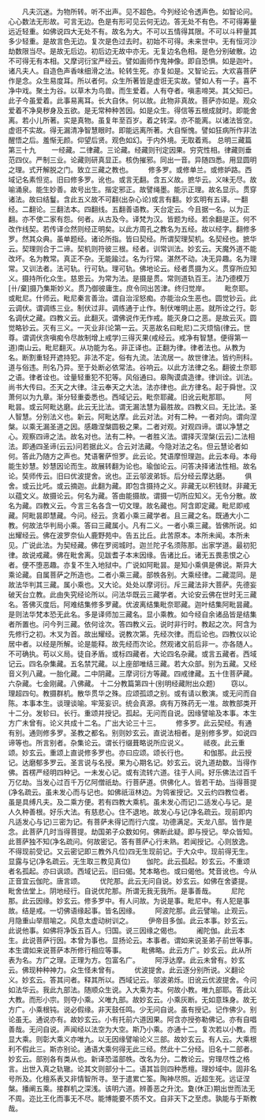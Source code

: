 <!-- { "loadSidebar": true } -->
　　凡夫沉迷。为物所转。听不出声。见不超色。今列经论令透声色。如智论问。心心数法无形故。可言无边。色是有形可见云何无边。答无处不有色。不可得筹量远近轻重。如佛说四大无处不有。故名为大。不可以五情得其限。不可以斗秤量其多少轻重。是故言色无边。复次是色过去时。初始不可得。未来世中。无有恒河沙劫数限当尽。是故无后边。初后边无故中亦无。无复边名色相。是色分别破散。边不可得无有本相。又摩诃衍宝严经云。譬如画师作鬼神像。即自恐惧。如是迦叶。诸凡夫人。自造色声香味细滑之法。轮转生死。亦复如是。又智论云。大欢喜菩萨作是念。众生易度耳。所以者何。众生所著皆是虚诳无实故。譬如人有一子。喜不净中戏。聚土为谷。以草木为鸟兽。而生爱着。人有夺者。嗔恚啼哭。其父知已。此子今虽爱着。此事易离耳。长大自休。何以故。此物非真故。菩萨亦如是。观众爱着不净臭秽身及五欲。是无常种种苦因。如是众生。得信等五根成就时。即能舍离。若小儿所著。实是真物。虽复年至百岁。着之转深。亦不能离。以诸法皆空。虚诳不实故。得无漏清净智慧眼时。即能远离所著。大自惭愧。譬如狂病所作非法醒悟之后。羞惭无颜。仰望后贤。观色如幻。于内外境。无取着焉。
总明三藏篇第三十九
　　一经藏。二律藏。三论藏。经藏则刊定因果。穷究性相。律藏则垂范四仪。严制三业。论藏则研真显正。核伪摧邪。同出一音。异随四悉。用显圆明之理。式开解脱之门。致立三藏之教也。
　　修多罗。或修单兰。或修妒路。西域记名素怛览。旧曰修多罗。讹也。或言无翻。含五义故。摭华云。义味无尽。故喻涌泉。能生妙善。故号出生。揩定邪正。故譬绳墨。能示正理。故名显示。贯穿诸法。故曰结鬘。含此五义故不可翻(出杂心论)或言有翻。妙玄明有五译。一翻经。二翻论。三翻法本。四翻线。五翻善语教。天台定云。今且据一名。以为正翻。亦不使二家有怨。何者。从古及今。译梵为汉。皆题为经。若余翻是正。何不改作线契。若传译佥然则经正明矣。以此方周孔之教名为五经。故以经字。翻修多罗。然其众典。虽单题经。诸论所指。皆曰契经。所谓契理契机。名契经也。摭华云。契理则合于二谛。契机则符彼三根。经者。训常训法。妙玄云。天魔外道不能改坏。名为教常。真正不杂。无能踰过。名为行常。湛然不动。决无异趣。名为理常。又训法者。法可轨。行可轨。理可轨。佛地论云。经者贯摄为义。贯穿所应知义。摄持所化众生。慈恩云。为常为法。是摄是贯。常则道轨百王。法乃德模万[卄/棄]摄乃集斯妙义。贯乃御彼庸生。庶令同出苦津。终归觉岸。
　　毗奈耶。或毗尼。什师云。毗尼秦言善治。谓自治淫怒痴。亦能治众生恶也。圆觉钞云。此云调伏。谓调练三业。制伏过非。调练通于止作。制伏唯明止恶。就所诠之行。彰名调伏之藏。四教义云。此翻灭。谓佛说作无作戒。能灭身口之恶。是故云灭。圆觉略钞云。灭有三义。一灭业非(论第一云。灭恶故名曰毗尼)二灭烦恼(律云。世尊。谓调伏贪嗔痴令尽故制增上戒学)三得灭果(戒经云。戒净有智慧。便得第一道)南山云。毗尼翻灭。从功能为名。非正译也。正翻为律。律者法也。从教为名。断割重轻开遮持犯。非法不定。俗有九流。法流居一。故世律法。皆约刑科。道与俗违。刑名乃异。至于处断必依常法。谷响云。以此方法律之名。翻彼土奈耶之语。律者诠也。诠量轻重犯不犯等。风俗通曰。皋陶谟虞造律。律训诠。训法。尚书大传曰。丕天之大律。注云奉天之大法。法亦律也。此方律名。起于舜世。汉萧何以为九章。渐分轻重委悉也。西域记云。毗奈耶藏。旧讹云毗那耶。
　　阿毗昙。或云阿毗达磨。此云无比法。谓无漏法慧为最胜故。四教义曰。无比法。圣人智慧。分别法义也。新云。阿毗达摩。此云对法。对有二种。一者对向。谓向涅槃。以乘无漏圣道之因。感趣涅槃圆极之果。二者对观。对观四谛。谓以净慧之心。观察四谛之法。故名对也。法有二种。一者胜义法。谓择灭涅槃(云云)二法相法。即通四圣谛(云云)问若据此义。合云对法藏。今隐对法之名。但云慧论者如何。答此乃随方之声也。梵语奢萨怛罗。此云论。梵语摩怛理迦。此云本母。本母能生妙慧。妙慧因论而生。故展转翻为论也。瑜伽论云。问答决择诸法性相。故名论。奘师传云。旧曰优波提舍。讹也。正云邬波弟铄。后分经云摩达磨。
　　俱舍。或云比吒。或云摘迦。此翻为藏。即包含摄持之义。非藏无以积钱财。非藏无以蕴文义。故摄论云。何名为藏。答由能摄故。谓摄一切所应知义。无令分散。故名为藏。四教义云。今言三名各含一切文理。故名藏也。阿含即定藏。毗尼即戒藏。阿毗昙即慧藏。今问。经云。贪着小乘三藏学者。且三藏之名。既通大小二教。何故法华判局小乘。答曰三藏属小。凡有二义。一者小乘三藏。皆佛所说。如出耀经云。佛在波罗奈仙人鹿野苑中。告五比丘。此苦原本。本所未闻。本所未见。广说此法。为契经藏。佛在罗阅城时。迦兰陀子名须陈那。出家学道。最初犯律。故说戒藏。佛在毗舍离。见跋耆子本末因缘。告诸比丘。诸无五畏恚恨之心者。便不堕恶趣。亦复不生入地狱中。广说如阿毗昙。是知小乘俱是佛说。斯异大乘论藏。自属菩萨之所造也。二者小乘三藏。部帙各别。大乘经律。二藏混同。是故法华判其三藏。属小乘也。又大论。处处以摩诃衍。斥三藏法非大菩萨。先德妄破天台立教。此由失究经论所以。问法华既云三藏学者。大论安云佛在世时无三藏名。答佛灭度后。阿难结集修多罗藏。优波离结集毗奈耶藏。迦叶结集阿毗昙藏。是则法华梵本恐无此名。多是译师加三藏名。显小乘教。如今经自余诸品皆是结集者所置也。问今列三藏。依何诠次。答四教义云。说时非行时。教起之次。阿含为先修行之初。木叉为首。故出耀经。说教次第。先经次律。而后论也。四教仪以论居中者。以经是所解。论是能释。故先经而次论。然观诸文前后非一。亦各随人。不可确执。苟以义局。徒自矛盾。或标四藏者。大论四名杂藏。或言五藏者。西域记云。四名杂集藏。五名禁咒藏。以上座部唯结三藏。若大众部。别为五藏。又经音义列八藏。一胎化藏。二中阴藏。三摩诃衍方等藏。四戒律藏。五十住菩萨藏。六杂藏。七金刚藏。八佛藏。
十二分教篇第四十(别明经藏附出众题)
　　窃以。理超四句。教摄群机。散华贯华之殊。应颂孤颂之别。或有请以敷演。或无问而自陈。本事本生。谈理谈喻。牢笼妄识。统会真源。病有万殊药无一准。故教部类开十二分。发轸曰。长行。重颂并授记。孤起。无问而自说。因缘譬喻及本事。本生方广未曾有。论义共成十二名。广出大论三十三。
　　修多罗。此云契经。有通有别。通则修多罗。圣教之都名。别则妙玄云。直说法相者。是别修多罗。如说四谛等也。所言别者。杂集论云。谓长行缀葺略说所应说义。
　　祗夜。此云重颂。妙玄云。重颂上直说修多罗也。亦曰应颂。颂长行也。
　　和伽那。此云授记。达磨郁多罗云。圣言说与名授。果为心期名记。妙玄云。说九道劫数。当得作佛。首楞严经明四种记。一未发心记。或有流转六道。往于人间。好乐佛法过百千万亿劫。当发心过百千万亿阿僧祇劫。行菩萨道。供佛化人。皆若干劫。当得菩提(净名疏云。虽未发心而与记也。如佛祇洹林边。为鸰雀授记。又云约四教位者。虽是具缚凡夫。及二乘方便。若有四教大乘机。虽未发心而记)二适发心与记。是人久种善根。好乐大法。有慈悲心。住不退地。故发心与记(净名疏云。现前即内凡适发心与记)三密为记。有菩萨未得记而行六度。功德满足。天龙八部。皆作是念。此菩萨几时当得菩提。劫国弟子众数如何。佛断此疑。即与授记。举众皆知。此菩萨独不知(净名疏问。何故密记。答有菩萨心行未熟。若闻授记。心则放逸。不得现前受记。又云密记即三教外凡位)四无生现前记。于大众中。现前得无生。显露与记(净名疏云。无生取三教见真位)
　　伽陀。此云孤起。妙玄云。不重颂者名孤起。亦曰讽颂。西域记云。旧曰偈。梵本略也。或曰偈他。梵音讹也。今从正音宜云伽陀。唐言颂。
　　优陀那。此云无问自说。妙玄云。如佛在舍婆提。毗舍佉堂上。阴地经行。自说优陀那。所谓无我无我所。是事善哉。
　　尼陀那。此云因缘。妙玄云。修多罗中。有人问故。为说是事。毗尼中。有人犯是事故。结是戒。一切佛语缘起事。皆名因缘。
　　阿波陀那。此云譬喻。止观云。月隐重山举扇喻之。风息太虚动树训之。
　　伊帝目多伽。此云本事。妙玄云。此说他事。如佛将净饭五百人。归国。说三因缘之偈也。
　　阇陀伽。此云本生。此说菩萨行因。本曾为事也。显扬论云。本事者。谓如来说圣弟子前世等事。本生谓如来说菩萨本所修行相应等事。
　　毗佛略。此云方广。妙玄云。此从所表为名。方广之理。正理为方。包富名广。
　　阿浮达摩。此云未曾有。妙玄云。佛现种种神力。众生怪未曾有。
　　优波提舍。此云逐分别所说。义翻论义。妙玄云。答其问者。释其所以。西域记云。邬波弟烁。旧讹云优波提舍。今问如法华云。我此九部法。随顺众生说。入大乘为本。何故小教。唯九部耶。答此以大教。而形小宗。则夺小乘。义唯九部。故妙玄云。小乘灰断。无如意珠身。故无方广。小乘根钝。说必假缘。非天鼓任鸣。少无问自说。虽有授记。记作佛少。别论虽无。通说亦有。故妙玄云。小有托前六道因果。阿含亦授弥勒佛记。亦有自唱善哉。无问自说。声闻经以法空为大空。斯乃小乘。亦通十二。复次若以小教。而显大乘。则彰大乘义亦唯九。以无因缘譬喻论义三部。故妙玄云。有人云。大乘根利不假此三。斯亦别论。通语大乘何得无此三经。然此十二分经。旧名十二部者。妙玄云。部别各有类从也。新译恐滥部帙。改名为分。二教论云。穷理尽性之格言。出世入真之轨辙。论其文则部分十二。语其旨则四种悉檀。理妙域中。固非名号所及。化檀系表又非情智所寻。至于遣累亡筌。陶神尽照。近超生死。远证涅槃。播阐五乘。接群机之深浅。该明六道。辨善恶之升沈。夐(休正)期出世而法无不周。迩比王化而事无不尽。能博能要不质不文。自非天下之至虑。孰能与于斯教哉。
